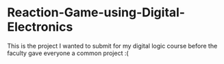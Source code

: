 # Reaction-Game-using-Digital-Electronics
This is the project I wanted to submit for my digital logic course before the faculty gave everyone a common project :( 
